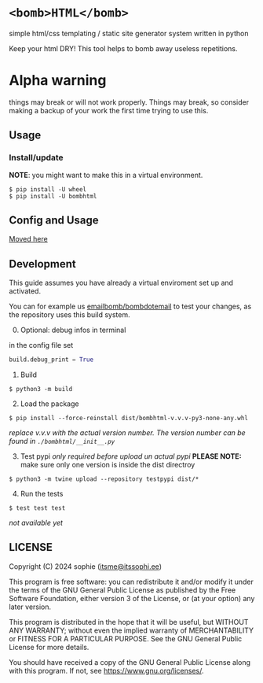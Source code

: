 # `<bomb>HTML</bomb>`

simple html/css templating / static site generator system written in python

Keep your html DRY! This tool helps to bomb away useless repetitions.

# Alpha warning

things may break or will not work properly. Things may break, so consider making a backup of your work the first time trying to use this.

## Usage

### Install/update

**NOTE**: you might want to make this in a virtual environment.
```shell
$ pip install -U wheel
$ pip install -U bombhtml
```

## Config and Usage

[Moved here](https://codeberg.org/emailbomb/bombhtml/src/branch/main/CONFIGURING.md)

## Development

This guide assumes you have already a virtual enviroment set up and activated.

You can for example us [emailbomb/bombdotemail](https://codeberg.org/emailbomb/bombdotemail) to test your changes, as the repository uses this build system.

0. Optional: debug infos in terminal

in the config file set
```python
build.debug_print = True
```

1. Build
```shell
$ python3 -m build
```

2. Load the package
```shell
$ pip install --force-reinstall dist/bombhtml-v.v.v-py3-none-any.whl
```
*replace v.v.v with the actual version number. The version number can be found in `./bombhtml/__init__.py`*

3. Test pypi *only required before upload un actual pypi* **PLEASE NOTE:** make sure only one version is inside the dist directroy
```shell
$ python3 -m twine upload --repository testpypi dist/*
```

4. Run the tests
```shell
$ test test test
``` 
*not available yet*

## LICENSE

Copyright (C) 2024  sophie (itsme@itssophi.ee)

This program is free software: you can redistribute it and/or modify
it under the terms of the GNU General Public License as published by
the Free Software Foundation, either version 3 of the License, or
(at your option) any later version.

This program is distributed in the hope that it will be useful,
but WITHOUT ANY WARRANTY; without even the implied warranty of
MERCHANTABILITY or FITNESS FOR A PARTICULAR PURPOSE.  See the
GNU General Public License for more details.

You should have received a copy of the GNU General Public License
along with this program.  If not, see <https://www.gnu.org/licenses/>.
